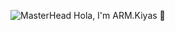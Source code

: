 ![MasterHead](https://redblink.com/wp-content/uploads/2019/07/1-OF0xEMkWBv-69zvmNs6RDQ.gif)
Hola, I'm ARM.Kiyas 👋

